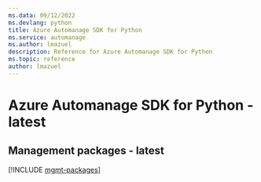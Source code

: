 ```yaml
---
ms.data: 09/12/2022
ms.devlang: python
title: Azure Automanage SDK for Python
ms.service: automanage
ms.author: lmazuel
description: Reference for Azure Automanage SDK for Python
ms.topic: reference
author: lmazuel
---
```

# Azure Automanage SDK for Python - latest

## Management packages - latest
[!INCLUDE [mgmt-packages](automanage-mgmt-index.md)]